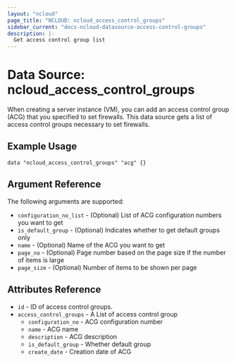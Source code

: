```yaml
---
layout: "ncloud"
page_title: "NCLOUD: ncloud_access_control_groups"
sidebar_current: "docs-ncloud-datasource-access-control-groups"
description: |-
  Get access control group list
---
```


# Data Source: ncloud_access_control_groups

When creating a server instance (VM), you can add an access control group (ACG) that you specified to set firewalls. This data source gets a list of access control groups necessary to set firewalls.

## Example Usage

```hcl
data "ncloud_access_control_groups" "acg" {}
```

## Argument Reference

The following arguments are supported:

* `configuration_no_list` - (Optional) List of ACG configuration numbers you want to get
* `is_default_group` - (Optional) Indicates whether to get default groups only
* `name` - (Optional) Name of the ACG you want to get
* `page_no` - (Optional) Page number based on the page size if the number of items is large
* `page_size` - (Optional) Number of items to be shown per page

## Attributes Reference

* `id` - ID of access control groups.
* `access_control_groups` - A List of access control group
    * `configuration_no` - ACG configuration number
    * `name` - ACG name
    * `description` - ACG description
    * `is_default_group` - Whether default group
    * `create_date` - Creation date of ACG
